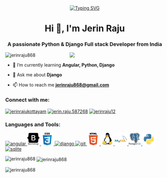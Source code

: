  <center><a href="https://git.io/typing-svg"><img align='center' src="https://readme-typing-svg.demolab.com?font=Fira+Code&size=25&pause=1000&center=true&vCenter=true&width=435&height=100&lines=I'm+a+Full+stack+Developer;Python+%26+Django+Developer;Web+Developer;Learning+Angular+Framework" alt="Typing SVG" /></a></center>
<h1 align="center">Hi 👋, I'm Jerin Raju</h1>
<h3 align="center">A passionate Python & Django Full stack Developer from India</h3>
<img align="right" width=300 src="https://media2.giphy.com/media/qgQUggAC3Pfv687qPC/giphy.gif">

<p align="left"> <img src="https://komarev.com/ghpvc/?username=jerinraju868&label=Profile%20views&color=0e75b6&style=flat" alt="jerinraju868" /> </p>

- 🌱 I’m currently learning **Angular, Python, Django**

- 💬 Ask me about **Django**

- 📫 How to reach me **jerinraju868@gmail.com**

<h3 align="left">Connect with me:</h3>
<p align="left">
<a href="https://linkedin.com/in/jerinrajukottayam" target="blank"><img align="center" src="https://raw.githubusercontent.com/rahuldkjain/github-profile-readme-generator/master/src/images/icons/Social/linked-in-alt.svg" alt="jerinrajukottayam" height="30" width="40" /></a>
<a href="https://fb.com/jerin.raju.587268" target="blank"><img align="center" src="https://raw.githubusercontent.com/rahuldkjain/github-profile-readme-generator/master/src/images/icons/Social/facebook.svg" alt="jerin.raju.587268" height="30" width="40" /></a>
<a href="https://instagram.com/jerinraju12" target="blank"><img align="center" src="https://raw.githubusercontent.com/rahuldkjain/github-profile-readme-generator/master/src/images/icons/Social/instagram.svg" alt="jerinraju12" height="30" width="40" /></a>
</p>

<h3 align="left">Languages and Tools:</h3>
<p align="left"> <a href="https://angular.io" target="_blank" rel="noreferrer"> <img src="https://angular.io/assets/images/logos/angular/angular.svg" alt="angular" width="40" height="40"/> </a> <a href="https://getbootstrap.com" target="_blank" rel="noreferrer"> <img src="https://raw.githubusercontent.com/devicons/devicon/master/icons/bootstrap/bootstrap-plain-wordmark.svg" alt="bootstrap" width="40" height="40"/> </a> <a href="https://www.w3schools.com/css/" target="_blank" rel="noreferrer"> <img src="https://raw.githubusercontent.com/devicons/devicon/master/icons/css3/css3-original-wordmark.svg" alt="css3" width="40" height="40"/> </a> <a href="https://www.djangoproject.com/" target="_blank" rel="noreferrer"> <img src="https://cdn.worldvectorlogo.com/logos/django.svg" alt="django" width="40" height="40"/> </a> <a href="https://git-scm.com/" target="_blank" rel="noreferrer"> <img src="https://www.vectorlogo.zone/logos/git-scm/git-scm-icon.svg" alt="git" width="40" height="40"/> </a> <a href="https://www.w3.org/html/" target="_blank" rel="noreferrer"> <img src="https://raw.githubusercontent.com/devicons/devicon/master/icons/html5/html5-original-wordmark.svg" alt="html5" width="40" height="40"/> </a> <a href="https://www.linux.org/" target="_blank" rel="noreferrer"> <img src="https://raw.githubusercontent.com/devicons/devicon/master/icons/linux/linux-original.svg" alt="linux" width="40" height="40"/> </a> <a href="https://www.mysql.com/" target="_blank" rel="noreferrer"> <img src="https://raw.githubusercontent.com/devicons/devicon/master/icons/mysql/mysql-original-wordmark.svg" alt="mysql" width="40" height="40"/> </a> <a href="https://www.postgresql.org" target="_blank" rel="noreferrer"> <img src="https://raw.githubusercontent.com/devicons/devicon/master/icons/postgresql/postgresql-original-wordmark.svg" alt="postgresql" width="40" height="40"/> </a> <a href="https://www.python.org" target="_blank" rel="noreferrer"> <img src="https://raw.githubusercontent.com/devicons/devicon/master/icons/python/python-original.svg" alt="python" width="40" height="40"/> </a> <a href="https://www.sqlite.org/" target="_blank" rel="noreferrer"> <img src="https://www.vectorlogo.zone/logos/sqlite/sqlite-icon.svg" alt="sqlite" width="40" height="40"/> </a> </p>

<p><img align="left" src="https://github-readme-stats.vercel.app/api/top-langs?username=jerinraju868&show_icons=true&locale=en&layout=compact" alt="jerinraju868" /></p>

<p>&nbsp;<img align="center" src="https://github-readme-stats.vercel.app/api?username=jerinraju868&show_icons=true&locale=en" alt="jerinraju868" /></p>

<p><img align="center" src="https://github-readme-streak-stats.herokuapp.com/?user=jerinraju868&" alt="jerinraju868" /></p>
